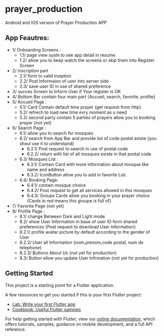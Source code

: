 # prayer_production

Android and IOS version of Prayer Production APP 

## App Feautres:

  - 1/ Onboarding Screens :
    - 1.1/ page view syste to see app detail in resume
    - 1.2/ allow you to keep watch the screens or skip them into Register Screen  
  - 2/ inscription part
    - 2.1/ form to valid insiption
    - 2.2/ Post Informaion of user into server side
    - 2.3/ save user ID in use of shared preference
  - 3/ succes Screen to Inform User if Your register is OK 
  - 4/ Bottom Bar contain four main part {Accueil, search, favorite, profile}
  - 5/ Accueil Page : 
    - 5.1/ Card Contain default time prayer {get request from http}
    - 5.2/ refrech to load new time evry moment as u need 
    - 5.3/ second party contain 5 parties of prayers allow you to booking prayer {not yet}
  - 6/ Search Page : 
    - 6.1/ allow you to search for mosques 
    - 6.2/ search from App Bar and provide list of code postal existe {you shoul use it to understand}
      - 6.2.1/ Post request to search in use of postal code
      - 6.2.2/ return with list of all mosques existe in that postal code 
    - 6.3/ Mosques List : 
      - 6.3.1/ Contain Card with more information about mosque like name and address
      - 6.3.2/ IconButton allow you to add in favorite List.
    - 6.4/ Booking Page:
      - 6.4.1/ contain mosque choice 
      - 6.4.2/ Post request to get all services allowed in this mosques
      - 6.4.3/ Groups Cards allow you booking in your prayer choice {Cards in red means this groupe is full of}
   - 7/ Favorite Page {not yet}
   - 8/ Profile Page :
     - 8.1/ change Between Dark and Light mode
     - 8.2/ show User Information in base of user ID form shared preferences {Post request to download User Information} 
      - 8.2.1/ profile avatar picture by default according to the gender of User
      - 8.2.2/ User all Information {nom,prenom,code postal, num de telephone}
      - 8.2.3/ Buttons About Us {not yet for production}
     - 8.3/  Button allow you update User Infrmation {not yet for production}  
    
## Getting Started

This project is a starting point for a Flutter application.

A few resources to get you started if this is your first Flutter project:

- [Lab: Write your first Flutter app](https://flutter.dev/docs/get-started/codelab)
- [Cookbook: Useful Flutter samples](https://flutter.dev/docs/cookbook)

For help getting started with Flutter, view our
[online documentation](https://flutter.dev/docs), which offers tutorials,
samples, guidance on mobile development, and a full API reference.
